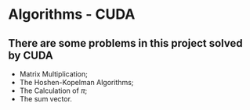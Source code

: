 # Algorithms - CUDA

## There are some problems in this project solved by CUDA

* Matrix Multiplication;
* The Hoshen-Kopelman Algorithms;
* The Calculation of $\pi$;
* The sum vector.

